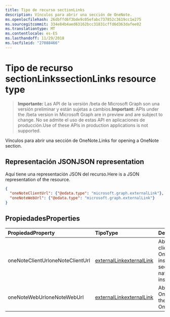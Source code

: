 ```yaml
---
title: Tipo de recurso sectionLinks
description: Vínculos para abrir una sección de OneNote.
ms.openlocfilehash: 26dbffd6f3bde9c05efabc737852c3619cc1e275
ms.sourcegitcommit: 334e84b4aed63162bcc31831cffd6d363dafee02
ms.translationtype: MT
ms.contentlocale: es-ES
ms.lasthandoff: 11/29/2018
ms.locfileid: "27088466"
---
```

# <a name="sectionlinks-resource-type"></a><span data-ttu-id="6aecf-103">Tipo de recurso sectionLinks</span><span class="sxs-lookup"><span data-stu-id="6aecf-103">sectionLinks resource type</span></span>

> <span data-ttu-id="6aecf-104">**Importante:** Las API de la versión /beta de Microsoft Graph son una versión preliminar y están sujetas a cambios.</span><span class="sxs-lookup"><span data-stu-id="6aecf-104">**Important:** APIs under the /beta version in Microsoft Graph are in preview and are subject to change.</span></span> <span data-ttu-id="6aecf-105">No se admite el uso de estas API en aplicaciones de producción.</span><span class="sxs-lookup"><span data-stu-id="6aecf-105">Use of these APIs in production applications is not supported.</span></span>

<span data-ttu-id="6aecf-106">Vínculos para abrir una sección de OneNote.</span><span class="sxs-lookup"><span data-stu-id="6aecf-106">Links for opening a OneNote section.</span></span>

## <a name="json-representation"></a><span data-ttu-id="6aecf-107">Representación JSON</span><span class="sxs-lookup"><span data-stu-id="6aecf-107">JSON representation</span></span>

<span data-ttu-id="6aecf-108">Aquí tiene una representación JSON del recurso.</span><span class="sxs-lookup"><span data-stu-id="6aecf-108">Here is a JSON representation of the resource.</span></span>

<!-- {
  "blockType": "resource",
  "optionalProperties": [

  ],
  "@odata.type": "microsoft.graph.sectionLinks"
}-->

```json
{
  "oneNoteClientUrl": {"@odata.type": "microsoft.graph.externalLink"},
  "oneNoteWebUrl": {"@odata.type": "microsoft.graph.externalLink"}
}

```
## <a name="properties"></a><span data-ttu-id="6aecf-109">Propiedades</span><span class="sxs-lookup"><span data-stu-id="6aecf-109">Properties</span></span>
| <span data-ttu-id="6aecf-110">Propiedad</span><span class="sxs-lookup"><span data-stu-id="6aecf-110">Property</span></span>     | <span data-ttu-id="6aecf-111">Tipo</span><span class="sxs-lookup"><span data-stu-id="6aecf-111">Type</span></span>   |<span data-ttu-id="6aecf-112">Descripción</span><span class="sxs-lookup"><span data-stu-id="6aecf-112">Description</span></span>|
|:---------------|:--------|:----------|
|<span data-ttu-id="6aecf-113">oneNoteClientUrl</span><span class="sxs-lookup"><span data-stu-id="6aecf-113">oneNoteClientUrl</span></span>|[<span data-ttu-id="6aecf-114">externalLink</span><span class="sxs-lookup"><span data-stu-id="6aecf-114">externalLink</span></span>](externallink.md)|<span data-ttu-id="6aecf-115">Abre la sección en el cliente nativo de OneNote si está instalado.</span><span class="sxs-lookup"><span data-stu-id="6aecf-115">Opens the section in the OneNote native client if it's installed.</span></span>|
|<span data-ttu-id="6aecf-116">oneNoteWebUrl</span><span class="sxs-lookup"><span data-stu-id="6aecf-116">oneNoteWebUrl</span></span>|[<span data-ttu-id="6aecf-117">externalLink</span><span class="sxs-lookup"><span data-stu-id="6aecf-117">externalLink</span></span>](externallink.md)|<span data-ttu-id="6aecf-118">Abre la sección en OneNote Online.</span><span class="sxs-lookup"><span data-stu-id="6aecf-118">Opens the section in OneNote Online.</span></span>|

<!-- uuid: 8fcb5dbc-d5aa-4681-8e31-b001d5168d79
2015-10-25 14:57:30 UTC -->
<!-- {
  "type": "#page.annotation",
  "description": "sectionLinks resource",
  "keywords": "",
  "section": "documentation",
  "tocPath": ""
}-->